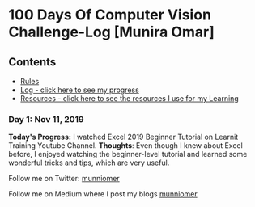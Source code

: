 # 100 Days Of Computer Vision Challenge-Log [Munira Omar]

## Contents

* [Rules](rules.md)
* [Log - click here to see my progress](log.md)
* [Resources - click here to see the resources I use for my Learning](resources.md)

### Day 1: Nov 11, 2019
**Today's Progress:** I watched Excel 2019 Beginner Tutorial on Learnit Training Youtube Channel.
**Thoughts**: Even though I knew about Excel before, I enjoyed watching the beginner-level tutorial and learned some wonderful tricks and tips, which are very useful.


Follow me on Twitter: [munniomer](https://twitter.com/munniomer)

Follow me on Medium where I post my blogs [munniomer](https://medium.com/@munniomer)


